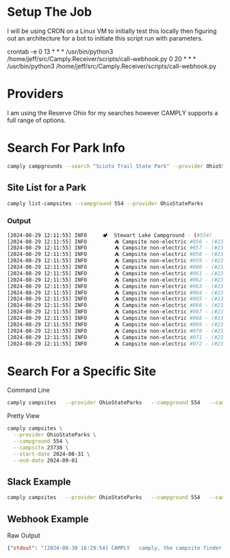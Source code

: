 # Setup The Job
I will be using CRON on a Linux VM to initially test this locally then figuring out an architecture for a bot to initiate this script run with parameters.

crontab -e
0 13 * * * /usr/bin/python3 /home/jeff/src/Camply.Receiver/scripts/call-webhook.py
0 20 * * * /usr/bin/python3 /home/jeff/src/Camply.Receiver/scripts/call-webhook.py

# Providers
I am using the Reserve Ohio for my searches however CAMPLY supports a full range of options.

# Search For Park Info
```bash
camply campgrounds --search "Scioto Trail State Park" --provider OhioStateParks
```

## Site List for a Park
```bash
camply list-campsites --campground 554 --provider OhioStateParks
```

### Output
```bash
[2024-08-29 12:11:55] INFO     🏕  Stewart Lake Campground - (#554)              
[2024-08-29 12:11:55] INFO         ⛺️ Campsite non-electric #056 - (#23732)     
[2024-08-29 12:11:55] INFO         ⛺️ Campsite non-electric #057 - (#23733)     
[2024-08-29 12:11:55] INFO         ⛺️ Campsite non-electric #058 - (#23734)     
[2024-08-29 12:11:55] INFO         ⛺️ Campsite non-electric #059 - (#23735)     
[2024-08-29 12:11:55] INFO         ⛺️ Campsite non-electric #060 - (#23736)     
[2024-08-29 12:11:55] INFO         ⛺️ Campsite non-electric #061 - (#23737)     
[2024-08-29 12:11:55] INFO         ⛺️ Campsite non-electric #062 - (#23738)     
[2024-08-29 12:11:55] INFO         ⛺️ Campsite non-electric #063 - (#23739)     
[2024-08-29 12:11:55] INFO         ⛺️ Campsite non-electric #064 - (#23740)     
[2024-08-29 12:11:55] INFO         ⛺️ Campsite non-electric #065 - (#23741)     
[2024-08-29 12:11:55] INFO         ⛺️ Campsite non-electric #066 - (#23742)     
[2024-08-29 12:11:55] INFO         ⛺️ Campsite non-electric #067 - (#23743)     
[2024-08-29 12:11:55] INFO         ⛺️ Campsite non-electric #068 - (#23744)     
[2024-08-29 12:11:55] INFO         ⛺️ Campsite non-electric #069 - (#23745)     
[2024-08-29 12:11:55] INFO         ⛺️ Campsite non-electric #070 - (#23746)     
[2024-08-29 12:11:55] INFO         ⛺️ Campsite non-electric #071 - (#23747)     
[2024-08-29 12:11:55] INFO         ⛺️ Campsite non-electric #072 - (#23748)
```

# Search For a Specific Site
Command Line
```bash
camply campsites   --provider OhioStateParks   --campground 554   --campsite 23738   --start-date 2024-08-31   --end-date 2024-09-01
```

Pretty View
```bash
camply campsites \
  --provider OhioStateParks \
  --campground 554 \
  --campsite 23738 \
  --start-date 2024-08-31 \
  --end-date 2024-09-01
```

## Slack Example
```bash
camply campsites   --provider OhioStateParks   --campground 554   --campsite 23738   --start-date 2024-08-31   --end-date 2024-09-01 --notifications slack
```

## Webhook Example
Raw Output
```json
{"stdout": "[2024-08-30 16:29:54] CAMPLY   camply, the campsite finder \u26fa\ufe0f                                                        \n[2024-08-30 16:29:54] INFO     Using Camply Provider: \"OhioStateParks\"                                               \n[2024-08-30 16:29:54] INFO     1 booking nights selected for search, ranging from 2024-08-31 to 2024-08-31           \n[2024-08-30 16:29:54] INFO     Searching Specific campsite: Campsite non-electric #062                               \n[2024-08-30 16:29:54] INFO     Searching across 1 campgrounds                                                        \n[2024-08-30 16:29:54] INFO         \u26f0  Scioto Trail State Park (#375) - \ud83c\udfd5  Stewart Lake Campground (#554)             \n[2024-08-30 16:29:54] INFO     Searching Stewart Lake Campground, Scioto Trail State Park (554) for availability:    \n                               August, 2024                                                                          \n[2024-08-30 16:29:55] INFO             \u26fa\ufe0f      1 total sites found in month of August                                \n[2024-08-30 16:29:55] INFO     \u26fa\ufe0f \u26fa\ufe0f \u26fa\ufe0f \u26fa\ufe0f 1 Reservable Campsites Matching Search Preferences                        \n[2024-08-30 16:29:55] INFO     \ud83d\udcc5 Sat, August 31 \ud83c\udfd5  1 sites                                                          \n[2024-08-30 16:29:55] INFO             \u26f0\ufe0f  Scioto Trail State Park  \ud83c\udfd5  Stewart Lake Campground: \u26fa 1 sites            \n[2024-08-30 16:29:55] INFO                     \ud83d\udd17 https://www.OhioStateParks.com/OhioCampWeb#!park/375/554 (1 night) \n[2024-08-30 16:29:55] CAMPLY   Exiting camply \ud83d\udc4b                                                                     \n", "stderr": "", "returncode": 0}
```